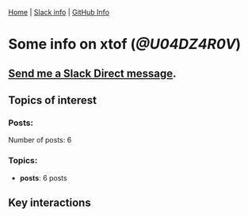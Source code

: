 [Home](https://kelu124.github.io/echommunity/) | [Slack info](https://kelu124.github.io/echommunity/) | [GitHub Info](https://kelu124.github.io/echommunity/github.html)

# Some info on __xtof__ (_@U04DZ4R0V_)


## [Send me a Slack Direct message](https://echopen.slack.com/messages/@xtof/).

## Topics of interest

### Posts: 

Number of posts: 6

### Topics:

* __posts__: 6 posts

## Key interactions 


